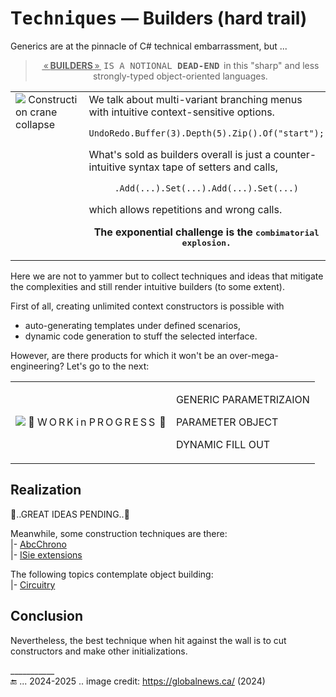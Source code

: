 # T<samp>echniques</samp> &mdash; Builders (hard trail)

Generics are at the pinnacle of C# technical embarrassment, but ...
<blockquote align="center"><ins>&thinsp;«&thinsp;<b>BUILDERS</b>&thinsp;»&thinsp;</ins> <samp>IS A NOTIONAL <b>DEAD-END</samp></b>&thinsp; in this "sharp" and less strongly-typed object-oriented languages.</blockquote>

<table><tr valign="top"><td width="40%"><picture><img alt="&nbsp;Construction crane collapse" src="https://github.com/Kyriosity/read-write/blob/main/README%2B/_rsc/_img/illus/crane_collapse-CA-2024(globalnews.ca).jpg" /></picture></td><td>
<div>We talk about multi-variant branching menus with intuitive context-sensitive options.</div>
 <p align="center"><code>UndoRedo.Buffer(3).Depth(5).Zip().Of("start");</code></p>
<div>What's sold as builders overall is just a counter-intuitive syntax tape of setters and calls,</div>
  <p align="center"><code>.Add(...).Set(...).Add(...).Set(...)</code></p>
  <p>which allows repetitions and wrong calls.</p>
<p align="center"><b>The exponential challenge is the <samp>combimatorial explosion.</samp></b></p>
</td></tr></table>

Here we are not to yammer but to collect techniques and ideas that mitigate the complexities and still render intuitive builders (to some extent).

First of all, creating unlimited context constructors is possible with

+ auto-generating templates under defined scenarios,
+ dynamic code generation to stuff the selected interface.

However, are there products for which it won't be an over-mega-engineering? Let's go to the next:

<table><tr><td><picture><img alt="&nbsp;🚧  W&thinsp;O&thinsp;R&thinsp;K  i&thinsp;n  P&thinsp;R&thinsp;O&thinsp;G&thinsp;R&thinsp;E&thinsp;S&thinsp;S&thinsp; 🐝" src="https://github.com/Kyriosity/read-write/blob/main/README%2B/_rsc/_img/_nav/tiles/_WorkInProgress_200px.jpg" /></picture></td><td>
<p>GENERIC PARAMETRIZAION</p>
<p>PARAMETER OBJECT</p>
<p>DYNAMIC FILL OUT</p>
</td></tr></table>

## Realization

🐝..GREAT IDEAS PENDING..🚧

Meanwhile, some construction techniques are there:\
|- [AbcChrono](../../../parts/AbcChrono)\
|- [ISie extensions](../../../parts/_ext/ISie/README.md)

The following topics contemplate object building:\
|- [Circuitry](../circuitry)

## Conclusion

Nevertheless, the best technique when hit against the wall is to cut constructors and make other initializations.

\___________\
🔚 ... 2024-2025 .. image credit: https://globalnews.ca/ (2024)
